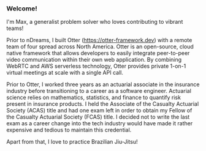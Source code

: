 ### Welcome!

I'm Max, a generalist problem solver who loves contributing to vibrant teams!

Prior to nDreams, I built Otter (https://otter-framework.dev) with a remote team of four spread across North America. Otter is an open-source, cloud native framework that allows developers to easily integrate peer-to-peer video communication within their own web application. By combining WebRTC and AWS serverless technology, Otter provides private 1-on-1 virtual meetings at scale with a single API call.

Prior to Otter, I worked three years as an actuarial associate in the insurance industry before transitioning to a career as a software engineer. Actuarial science relies on mathematics, statistics, and finance to quantify risk present in insurance products. I held the Associate of the Casualty Actuarial Society (ACAS) title and had one exam left in order to obtain my Fellow of the Casualty Actuarial Society (FCAS) title. I decided not to write the last exam as a career change into the tech industry would have made it rather expensive and tedious to maintain this credential.

Apart from that, I love to practice Brazilian Jiu-Jitsu!
